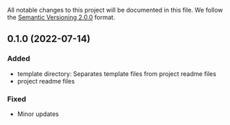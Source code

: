 All notable changes to this project will be documented in this file. We follow
the [Semantic Versioning 2.0.0](http://semver.org/) format.

## 0.1.0 (2022-07-14)

### Added

- template directory: Separates template files from project readme files
- project readme files

### Fixed

- Minor updates
